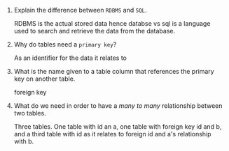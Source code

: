 1. Explain the difference between `RDBMS` and `SQL`.
  
    RDBMS is the actual stored data hence databse vs sql is a language used to search and retrieve the data from the database.

2. Why do tables need a `primary key`?

    As an identifier for the data it relates to

3. What is the name given to a table column that references the primary key on another table.

    foreign key

4. What do we need in order to have a _many to many_ relationship between two tables.

    Three tables.
    One table with id an a, one table with foreign key id and b,
    and a third table with id as it relates to foreign id and a's relationship with b.